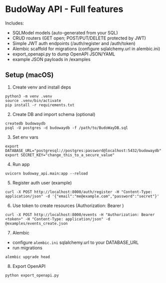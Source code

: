 # BudoWay API - Full features

Includes:
- SQLModel models (auto-generated from your SQL)
- CRUD routers (GET open; POST/PUT/DELETE protected by JWT)
- Simple JWT auth endpoints (/auth/register and /auth/token)
- Alembic scaffold for migrations (configure sqlalchemy.url in alembic.ini)
- export_openapi.py to dump OpenAPI JSON/YAML
- example JSON payloads in /examples

## Setup (macOS)

1. Create venv and install deps
```
python3 -m venv .venv
source .venv/bin/activate
pip install -r requirements.txt
```

2. Create DB and import schema (optional)
```
createdb budowaydb
psql -U postgres -d budowaydb -f /path/to/BudoWayDB.sql
```

3. Set env vars
```
export DATABASE_URL="postgresql://postgres:password@localhost:5432/budowaydb"
export SECRET_KEY="change_this_to_a_secure_value"
```

4. Run app
```
uvicorn budoway_api.main:app --reload
```

5. Register auth user (example)
```
curl -X POST http://localhost:8000/auth/register -H "Content-Type: application/json" -d '{"email":"me@example.com","password":"secret"}'
```

6. Use token to create resources (Authorization: Bearer <token>)
```
curl -X POST http://localhost:8000/events -H "Authorization: Bearer <token>" -H "Content-Type: application/json" -d @examples/events_create.json
```

7. Alembic
- configure `alembic.ini` sqlalchemy.url to your DATABASE_URL
- run migrations
```
alembic upgrade head
```

8. Export OpenAPI
```
python export_openapi.py
```